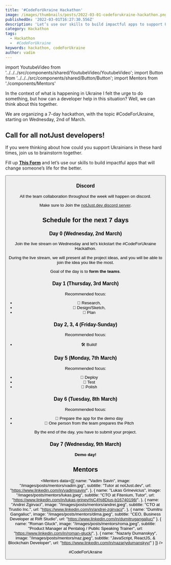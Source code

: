```yaml
---
title: '#CodeForUkraine Hackathon'
image: /images/thumbnails/posts/2022-03-01-codeforukraine-hackathon.png
publishedOn: '2022-03-01T16:27:30.556Z'
description: 'Let’s use our skills to build impactful apps to support Ukrainians in these hard times.'
category: Hackathon
tags:
  - Hackathon
  -  #CodeForUkraine
keywords: hackathon, codeForUkraine
author: vadim
---
```


import YoutubeVideo from '../../../src/components/shared/YoutubeVideo/YoutubeVideo';
import Button from '../../../src/components/shared/Button/Button';
import Mentors from './components/Mentors'

In the context of what is happening in Ukraine I felt the urge to do something, but how can a developer help in this situation? Well, we can think about this together.

We are organizing a 7-day hackathon, with the topic #CodeForUkraine, starting on Wednesday, 2nd of March.

## Call for all notJust developers!

If you were thinking about how could you support Ukrainians in these hard times, join us to brainstorm together.

Fill up **[This Form](https://forms.gle/Ne2SuzvAp1X2NLFj7)** and let’s use our skills to build impactful apps that will change someone’s life for the better.

<Button title="Register to participate" href="https://forms.gle/Ne2SuzvAp1X2NLFj7" target="_blank" />

### Discord

All the team collaboration throughout the week will happen on discord.

Make sure to Join the [notJust.dev discord server](https://discord.gg/VpURUN2).

## Schedule for the next 7 days

### Day 0 (Wednesday, 2nd March)

Join the live stream on Wednesday and let's kickstart the #CodeForUkraine Hackathon.

During the live stream, we will present all the project ideas, and you will be able to join the idea you like the most.

Goal of the day is to **form the teams**.

<YoutubeVideo id="wK4sELIitkU" title={frontmatter.title} />

### Day 1 (Thursday, 3rd March)

Recommended focus:

- 📜 Research,
- 📌 Design/Sketch,
- 📐 Plan

### Day 2, 3, 4 (Friday-Sunday)

Recommended focus:

- 🛠️ Build!

### Day 5 (Monday, 7th March)

Recommended focus:

- 🚀 Deploy
- 🔨 Test
- 💅 Polish

### Day 6 (Tuesday, 8th March)

Recommended focus:

- 💅 Prepare the app for the demo day
- 🤹 One person from the team prepares the Pitch

By the end of the day, you have to submit your project.

### Day 7 (Wednesday, 9th March)

**Demo day!**

## Mentors

<Mentors
data={[{
name: "Vadim Savin",
image: "/images/posts/mentors/vadim.jpg",
subtitle: "Tutor at notJust.dev",
url: "https://www.linkedin.com/in/vadimsavin/",
}, {
name: "Lukas Grinevicius",
image: "/images/posts/mentors/lukas.jpeg",
subtitle: "CTO at Fitenium, Tutor",
url: "https://www.linkedin.com/in/lukas-grinevi%C4%8Dius-b16740198/",
}, {
name: "Andrei Zgirvaci",
image: "/images/posts/mentors/andrei.jpeg",
subtitle: "CTO at Trustio Inc.",
url: "https://www.linkedin.com/in/andrei-zgirvaci/",
}, {
name: "Dumitru Gangaliuc",
image: "/images/posts/mentors/dima.jpeg",
subtitle: "CEO, Business Developer at Riift Studio",
url: "https://www.linkedin.com/in/dumitrugangaliuc/"
}, {
name: "Roman Gluck",
image: "/images/posts/mentors/roma.jpeg",
subtitle: "Product Manager at Pentalog / Public Speaking Trainer",
url: "https://www.linkedin.com/in/roman-gluck/",
}, {
name: "Nazariy Dumanskyy",
image: "/images/posts/mentors/naz.jpeg",
subtitle: "JavaScript, ReactJS, & Blockchain Developer",
url: "https://www.linkedin.com/in/nazariydumanskyy/"
}
]} />

#CodeForUkraine

